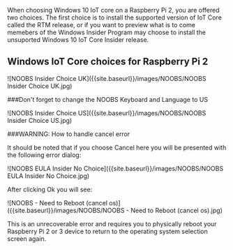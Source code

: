When choosing Windows 10 IoT core on a Raspberry Pi 2, you are offered two choices. The first choice is to install the supported version of IoT Core called the RTM release, or if you want to preview what is to come memebers of the Windows Insider Program may choose to install the unsuported Windows 10 IoT Core Insider release. 

## Windows IoT Core choices for Raspberry Pi 2 

![NOOBS Insider Choice UK]({{site.baseurl}}/images/NOOBS/NOOBS Insider Choice UK.jpg)


###Don't forget to change the NOOBS Keyboard and Language to US

![NOOBS Insider Choice US]({{site.baseurl}}/images/NOOBS/NOOBS Insider Choice US.jpg)

###WARNING: How to handle cancel error

It should be noted that if you choose Cancel here you will be presented with the following error dialog:

![NOOBS EULA Insider No Choice]({{site.baseurl}}/images/NOOBS/NOOBS EULA Insider No Choice.jpg)

After clicking Ok you will see:

![NOOBS - Need to Reboot (cancel os)]({{site.baseurl}}/images/NOOBS/NOOBS - Need to Reboot (cancel os).jpg)

This is an unrecoverable error and requires you to physically reboot your Raspberry Pi 2 or 3 device to return to the operating system selection screen again.